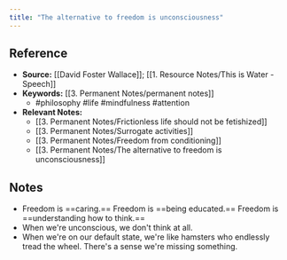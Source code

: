 ```yaml
---
title: "The alternative to freedom is unconsciousness"
---
```

## Reference
- **Source:** [[David Foster Wallace]]; [[1. Resource Notes/This is Water - Speech]]
- **Keywords:** [[3. Permanent Notes/permanent notes]]
	- #philosophy #life #mindfulness #attention
- **Relevant Notes:**
	- [[3. Permanent Notes/Frictionless life should not be fetishized]]
	- [[3. Permanent Notes/Surrogate activities]]
	- [[3. Permanent Notes/Freedom from conditioning]]
	- [[3. Permanent Notes/The alternative to freedom is unconsciousness]]
## Notes
- Freedom is ==caring.== Freedom is ==being educated.== Freedom is ==understanding how to think.==
- When we're unconscious, we don't think at all.
- When we're on our default state, we're like hamsters who endlessly tread the wheel. There's a sense we're missing something.
